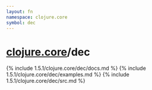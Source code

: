 ```yaml
---
layout: fn
namespace: clojure.core
symbol: dec
---
```


# [clojure.core](../)/dec

{% include 1.5.1/clojure.core/dec/docs.md %}
{% include 1.5.1/clojure.core/dec/examples.md %}
{% include 1.5.1/clojure.core/dec/src.md %}

